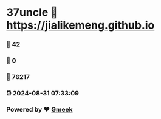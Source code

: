 # 37uncle :link: https://jialikemeng.github.io 
### :page_facing_up: [42](https://jialikemeng.github.io/tag.html) 
### :speech_balloon: 0 
### :hibiscus: 76217 
### :alarm_clock: 2024-08-31 07:33:09 
### Powered by :heart: [Gmeek](https://github.com/Meekdai/Gmeek)
